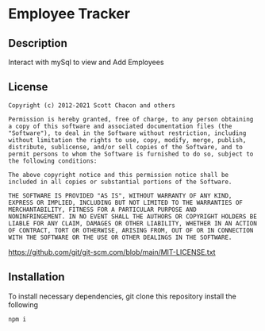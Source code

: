 # Employee Tracker
  
  ## Description
  Interact with mySql to view and Add Employees 


  ## License 

  
    Copyright (c) 2012-2021 Scott Chacon and others
    
    Permission is hereby granted, free of charge, to any person obtaining
    a copy of this software and associated documentation files (the
    "Software"), to deal in the Software without restriction, including
    without limitation the rights to use, copy, modify, merge, publish,
    distribute, sublicense, and/or sell copies of the Software, and to
    permit persons to whom the Software is furnished to do so, subject to
    the following conditions:
    
    The above copyright notice and this permission notice shall be
    included in all copies or substantial portions of the Software.
    
    THE SOFTWARE IS PROVIDED "AS IS", WITHOUT WARRANTY OF ANY KIND,
    EXPRESS OR IMPLIED, INCLUDING BUT NOT LIMITED TO THE WARRANTIES OF
    MERCHANTABILITY, FITNESS FOR A PARTICULAR PURPOSE AND
    NONINFRINGEMENT. IN NO EVENT SHALL THE AUTHORS OR COPYRIGHT HOLDERS BE
    LIABLE FOR ANY CLAIM, DAMAGES OR OTHER LIABILITY, WHETHER IN AN ACTION
    OF CONTRACT, TORT OR OTHERWISE, ARISING FROM, OUT OF OR IN CONNECTION
    WITH THE SOFTWARE OR THE USE OR OTHER DEALINGS IN THE SOFTWARE.

  https://github.com/git/git-scm.com/blob/main/MIT-LICENSE.txt
  

   ## Installation

  To install necessary dependencies, git clone this repository install the following
  ```
  npm i
  ```


  